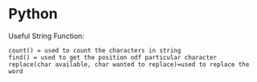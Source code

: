 # Python

Useful String Function:

    count() = used to count the characters in string
    find() = used to get the position odf particular character
    replace(char available, char wanted to replace)=used to replace the word
    